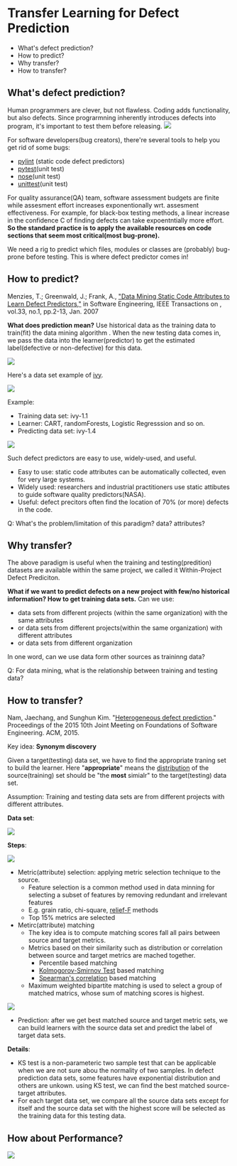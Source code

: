 # Transfer Learning for Defect Prediction 

 * What's defect prediction? 
 * How to predict? 
 * Why transfer?
 * How to transfer? 

 
## What's defect prediction?

Human programmers are clever, but not flawless. Coding adds functionality, but also defects. Since prograrmning inherently introduces defects into program, it's important to test them before releasing.
![](https://github.com/txt/mase/blob/master/img/defect/bugs.png)

For software developers(bug creators), there're several tools to help you get rid of some bugs:
  * [pylint](http://www.pylint.org) (static code defect predictors)
  * [pytest](http://pytest.org/latest/)(unit test)
  * [nose](https://nose.readthedocs.org/en/latest/)(unit test)
  * [unittest](https://nose.readthedocs.org/en/latest/)(unit test)
  
For quality assurance(QA) team, software assessment budgets are finite while assesment effort increases exponentionally wrt. assesment effectiveness. For example, for black-box testing methods, a linear increase in the confidence C of finding defects can take expoentntially more effort. __So the standard practice is to apply the available resources on code sections that seem most critical(most bug-prone).__ 

We need a rig to predict which files, modules or classes are (probably) bug-prone before testing. This is where defect predictor comes in!

## How to predict?

Menzies, T.; Greenwald, J.; Frank, A., ["Data Mining Static Code Attributes to Learn Defect Predictors,"](http://ieeexplore.ieee.org/xpls/abs_all.jsp?arnumber=4027145&tag=1) in Software Engineering, IEEE Transactions on , vol.33, no.1, pp.2-13, Jan. 2007

__What does prediction mean?__ Use historical data as the training data to train(fit) the data mining algorithm . When the new testing data comes in, we pass the data into the learner(predictor) to get the estimated label(defective or non-defective) for this data.


![](https://github.com/txt/mase/blob/master/img/defect/attributes.png)

Here's a data set example of [ivy](http://ant.apache.org/ivy/features.html).

![](https://github.com/txt/mase/blob/master/img/defect/data.png)


Example:

* Training data set: ivy-1.1
* Learner: CART, randomForests, Logistic Regresssion and so on.
* Predicting data set: ivy-1.4

![](https://github.com/txt/mase/blob/master/img/defect/WPDP.png)

Such defect predictors are easy to use, widely-used, and useful.

* Easy to use: static code attributes can be automatically collected, even for very large systems.
* Widely used: researchers and industrial practitioners use static attibutes to guide software quality predictors(NASA).
* Useful: defect precitors often find the location of 70% (or more) defects in the code.

Q: What's the problem/limitation of this paradigm?  data? attributes?



## Why transfer?

The above paradigm is useful when the training and testing(predition) datasets are available within the same project, we called it Within-Project Defect Prediciton.

__What if we want to predict defects on a new project with few/no historical information? How to get training data sets.__ Can we use:

* data sets from different projects (within the same organization) with the same attributes
* or data sets from different projects(within the same organization) with different attributes
* or data sets from different organization

In one word, can we use data form other sources as traininng data?

Q: For data mining, what is the relationship between training and testing data?

## How to transfer?

Nam, Jaechang, and Sunghun Kim. "[Heterogeneous defect prediction](http://lifove.net/research/files/HDP_FSE2015.pdf)." Proceedings of the 2015 10th Joint Meeting on Foundations of Software Engineering. ACM, 2015.


Key idea: __Synonym discovery__

Given a target(testing) data set, we have to find the appropriate traning set to build the learner. Here "__appropriate__" means the [distribution](https://en.wikipedia.org/wiki/Probability_distribution) of the source(training) set should be "the __most__ simialr" to the target(testing) data set.


Assumption: Training and testing data sets are from different projects with different attributes.


__Data set__:

![](https://github.com/txt/mase/blob/master/img/defect/datasets.png)


__Steps__:

![](https://github.com/txt/mase/blob/master/img/defect/framework.png)

* Metric(attribute) selection: applying metric selection technique to the source.
	* Feature selection is a common method used in data minning for selecting a subset of features by removing redundant and irrelevant features
	* E.g. grain ratio, chi-square, [relief-F](https://en.wikipedia.org/wiki/Relief_(feature_selection)) methods
	* Top 15% metrics are selected
* Metirc(attribute) matching
	* The key idea is to compute matching scores fall all pairs between source and target metrics. 
	* Metrics based on their similarity such as distribution or correlation between source and target metrics are mached together.
		* Percentile based matching
		* [Kolmogorov-Smirnov Test](https://en.wikipedia.org/wiki/Kolmogorov–Smirnov_test) based matching
		* [Spearman's correlation](https://en.wikipedia.org/wiki/Spearman%27s_rank_correlation_coefficient) based matching
	* Maximum weighted bipartite matching is used to select a group  of matched matrics, whose sum of matching scores is highest.
		
![](https://github.com/txt/mase/blob/master/img/defect/matching.png) 
			
* Prediction: after we get best matched source and target metric sets, we can build learners with the source data set and predict the label of target data sets.


__Details__:
  
  * KS test is a non-parameteric two sample test that can be applicable when we are not sure abou the normality of two samples. In defect prediction data sets, some features have exponential distribution and others are unkown. using KS test, we can find the best matched source-target attributes.
  * For each target data set, we compare all the source data sets except for itself and the source data set with the highest score will be selected as the training data for this testing data.


## How about Performance?

![](https://github.com/txt/mase/blob/master/img/defect/result.png)


